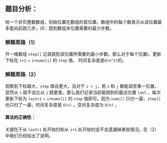 ## 题目分析：

给一个非负整数数组，初始位置在数组的首位置。数组中的每个数表示从该位置最多能向前跳几步。问：跳到数组末位置需要的最少步数。

### 解题思路（1）
开一维数组 `step[]` 记录跳到该位置所需要的最小步数。那么对于每个位置i，更新下标在 `i+1` ~ `i+nums[i]` 的 `step` 值。 时间复杂度是`O(n^2)`的。
### 解题思路（2）
观察到下标越大，`step` 值会更大，且对于 `i < j`，若 `i` 和 `j` 都能调至某一位置，显然从 `i` 跳不会比从 `j` 跳更差。那么我们记录当前能跳到的最远位置 `last` ，每次更新下标为 `last+1` ~ `i+nums[i]` 的 `step` 值即可。因为 `nums[]` 只扫一遍，`step[]`也只扫了一遍，时间复杂度是 `O(n)` ，空间复杂度为 `O(n)` 。 
#### 算法的正确性：
关键在于从 `last+1` 处开始扫和从 `i+1` 处开始扫会不会遗漏掉某些情况。在（2）中我们已经给出了说明。
